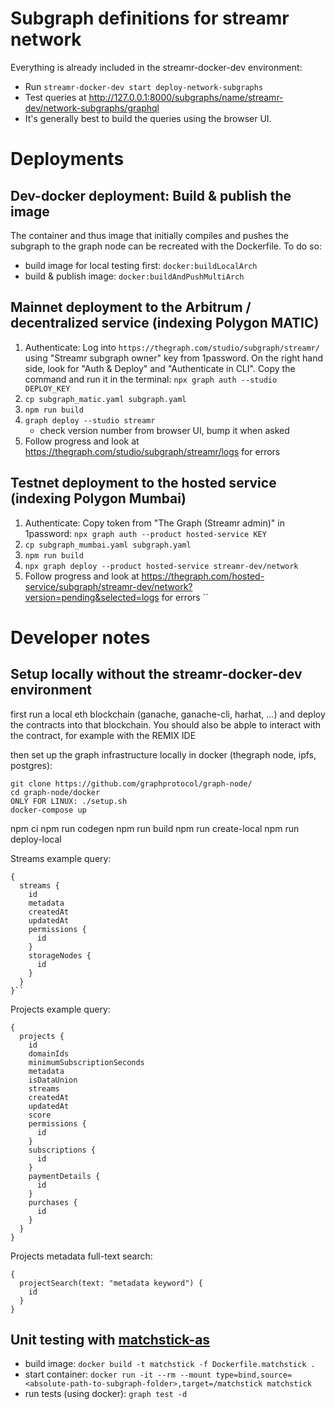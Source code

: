 # Subgraph definitions for streamr network

Everything is already included in the streamr-docker-dev environment:
* Run `streamr-docker-dev start deploy-network-subgraphs`
* Test queries at http://127.0.0.1:8000/subgraphs/name/streamr-dev/network-subgraphs/graphql
* It's generally best to build the queries using the browser UI.

# Deployments

## Dev-docker deployment: Build & publish the image
The container and thus image that initially compiles and pushes the subgraph to the graph node
can be recreated with the Dockerfile. To do so:
- build image for local testing first: `docker:buildLocalArch`
- build & publish image: `docker:buildAndPushMultiArch`

## Mainnet deployment to the Arbitrum / decentralized service (indexing Polygon MATIC)
1. Authenticate: Log into `https://thegraph.com/studio/subgraph/streamr/` using "Streamr subgraph owner" key from 1password. On the right hand side, look for "Auth & Deploy" and "Authenticate in CLI". Copy the command and run it in the terminal: `npx graph auth --studio DEPLOY_KEY`
1. `cp subgraph_matic.yaml subgraph.yaml`
1. `npm run build`
1. `graph deploy --studio streamr`
    * check version number from browser UI, bump it when asked
1. Follow progress and look at https://thegraph.com/studio/subgraph/streamr/logs for errors

## Testnet deployment to the hosted service (indexing Polygon Mumbai)
1. Authenticate: Copy token from "The Graph (Streamr admin)" in 1password: `npx graph auth --product hosted-service KEY`
1. `cp subgraph_mumbai.yaml subgraph.yaml`
1. `npm run build`
1. `npx graph deploy --product hosted-service streamr-dev/network`
1. Follow progress and look at https://thegraph.com/hosted-service/subgraph/streamr-dev/network?version=pending&selected=logs for errors
``

# Developer notes

## Setup locally without the streamr-docker-dev environment

first run a local eth blockchain (ganache, ganache-cli, harhat, ...) and deploy the contracts into that blockchain. You should also be abple to interact with the contract, for example with the REMIX IDE

then set up the graph infrastructure locally in docker (thegraph node, ipfs, postgres):
```
git clone https://github.com/graphprotocol/graph-node/
cd graph-node/docker
ONLY FOR LINUX: ./setup.sh
docker-compose up
```

npm ci
npm run codegen
npm run build
npm run create-local
npm run deploy-local

Streams example query:
```
{
  streams {
    id
    metadata
    createdAt
    updatedAt
    permissions {
      id
    }
    storageNodes {
      id
    }
  }
}``
```

Projects example query:
```
{
  projects {
    id
    domainIds
    minimumSubscriptionSeconds
    metadata
    isDataUnion
    streams
    createdAt
    updatedAt
    score
    permissions {
      id
    }
    subscriptions {
      id
    }
    paymentDetails {
      id
    }
    purchases {
      id
    }
  }
}
```

Projects metadata full-text search:
```
{
  projectSearch(text: "metadata keyword") {
    id
  }
}
```

## Unit testing with [matchstick-as](https://thegraph.com/docs/en/developing/unit-testing-framework/#getting-started)

- build image:
`docker build -t matchstick -f Dockerfile.matchstick .`
- start container:
`docker run -it --rm --mount type=bind,source=<absolute-path-to-subgraph-folder>,target=/matchstick matchstick`
- run tests (using docker): `graph test -d`
